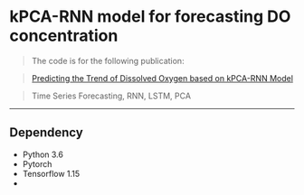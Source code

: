# kPCA-RNN model for forecasting DO concentration

> The code is for the following publication:

> [Predicting the Trend of Dissolved Oxygen based on kPCA-RNN Model](https://www.preprints.org/manuscript/201912.0346/v1)


> Time Series Forecasting, RNN, LSTM, PCA




---

## Dependency
- Python 3.6
- Pytorch
- Tensorflow 1.15
- 



